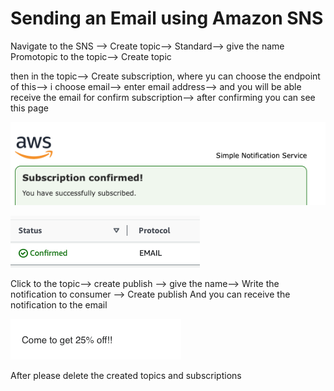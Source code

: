 # Sending an Email using Amazon SNS

Navigate to the SNS --> Create topic--> Standard--> give the name Promotopic to the topic--> Create topic

then in the topic--> Create subscription, where yu can choose the endpoint of this--> i choose email--> enter email address--> and you will be able receive the email for confirm subscription--> after confirming you can see this page

![sns](sns.png)

![confirmation](confirm..png)

Click to the topic--> create publish --> give the name--> Write the notification to consumer --> Create publish
And you can receive the notification to the email

![publish](publish.png)

After please delete the created topics and subscriptions
